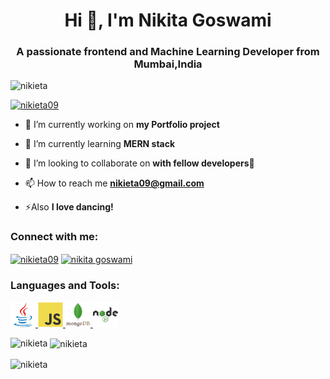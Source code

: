 <h1 align="center">Hi 👋, I'm Nikita Goswami</h1>
<h3 align="center">A passionate frontend and Machine Learning Developer from Mumbai,India</h3>

<p align="left"> <img src="https://komarev.com/ghpvc/?username=nikieta&label=Profile%20views&color=0e75b6&style=flat" alt="nikieta" /> </p>

<p align="left"> <a href="https://twitter.com/nikieta09" target="blank"><img src="https://img.shields.io/twitter/follow/nikieta09?logo=twitter&style=for-the-badge" alt="nikieta09" /></a> </p>

- 🔭 I’m currently working on **my Portfolio project**

- 🌱 I’m currently learning **MERN stack**

- 👯 I’m looking to collaborate on **with fellow developers🤝**

- 📫 How to reach me **nikieta09@gmail.com**

- ⚡Also **I love dancing!**

<h3 align="left">Connect with me:</h3>
<p align="left">
<a href="https://twitter.com/nikieta09" target="blank"><img align="center" src="https://raw.githubusercontent.com/rahuldkjain/github-profile-readme-generator/master/src/images/icons/Social/twitter.svg" alt="nikieta09" height="30" width="40" /></a>
<a href="https://linkedin.com/in/nikita goswami" target="blank"><img align="center" src="https://raw.githubusercontent.com/rahuldkjain/github-profile-readme-generator/master/src/images/icons/Social/linked-in-alt.svg" alt="nikita goswami" height="30" width="40" /></a>

</p>

<h3 align="left">Languages and Tools:</h3>
<p align="left"> <a href="https://www.java.com" target="_blank" rel="noreferrer"> <img src="https://raw.githubusercontent.com/devicons/devicon/master/icons/java/java-original.svg" alt="java" width="40" height="40"/> </a> <a href="https://developer.mozilla.org/en-US/docs/Web/JavaScript" target="_blank" rel="noreferrer"> <img src="https://raw.githubusercontent.com/devicons/devicon/master/icons/javascript/javascript-original.svg" alt="javascript" width="40" height="40"/> </a> <a href="https://www.mongodb.com/" target="_blank" rel="noreferrer"> <img src="https://raw.githubusercontent.com/devicons/devicon/master/icons/mongodb/mongodb-original-wordmark.svg" alt="mongodb" width="40" height="40"/> </a> <a href="https://nodejs.org" target="_blank" rel="noreferrer"> <img src="https://raw.githubusercontent.com/devicons/devicon/master/icons/nodejs/nodejs-original-wordmark.svg" alt="nodejs" width="40" height="40"/> </a> </p>

<p><img align="left" src="https://github-readme-stats.vercel.app/api/top-langs?username=nikieta&show_icons=true&locale=en&layout=compact" alt="nikieta" /></p>

<p>&nbsp;<img align="center" src="https://github-readme-stats.vercel.app/api?username=nikieta&show_icons=true&locale=en" alt="nikieta" /></p>

<p><img align="center" src="https://github-readme-streak-stats.herokuapp.com/?user=nikieta&" alt="nikieta" /></p>
